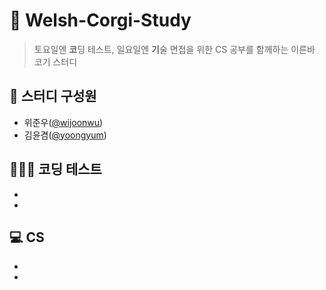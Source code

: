 # 🐶 Welsh-Corgi-Study
> 토요일엔 **코**딩 테스트, 일요일엔 **기**술 면접을 위한 CS 공부를 함께하는 이른바 코기 스터디

## 💁 스터디 구성원
- 위준우([@wijoonwu](https://github.com/wijoonwu))
- 김윤겸([@yoongyum](https://github.com/yoongyum))

## 👩🏻‍💻 코딩 테스트
- 
- 

## 💻 CS
- 
- 
